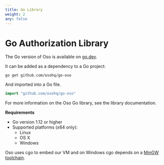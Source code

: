 ```yaml
---
title: Go Library
weight: 2
any: false
---
```

# Go Authorization Library

The Go version of Oso is available on [go.dev](https://pkg.go.dev/github.com/osohq/go-oso).

It can be added as a dependency to a Go project:

```console
go get github.com/osohq/go-oso
```

And imported into a Go file.

```go
import "github.com/osohq/go-oso"
```

For more information on the Oso Go library, see the
library documentation.

**Requirements**

* Go version 1.12 or higher
* Supported platforms (x64 only):
  * Linux
  * OS X
  * Windows

Oso uses cgo to embed our VM and on Windows cgo depends on a [MinGW toolchain](https://jmeubank.github.io/tdm-gcc/).
